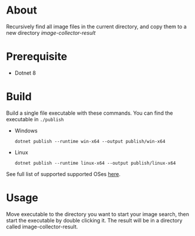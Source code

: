 # About
Recursively find all image files in the current directory, and copy them to a new directory *image-collector-result*

# Prerequisite
- Dotnet 8

# Build
Build a single file executable with these commands. You can find the executable in `./publish`

- Windows
    ```console
    dotnet publish --runtime win-x64 --output publish/win-x64
    ```

- Linux
    ```console
    dotnet publish --runtime linux-x64 --output publish/linux-x64
    ```

See full list of supported supported OSes [here](https://learn.microsoft.com/en-us/dotnet/core/rid-catalog).

# Usage
Move executable to the directory you want to start your image search, then start the executable by double clicking it. 
The result will be in a directory called image-collector-result.
